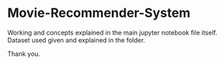# Movie-Recommender-System

Working and concepts explained in the main jupyter notebook file itself.
Dataset used given and explained in the folder.

Thank you.

